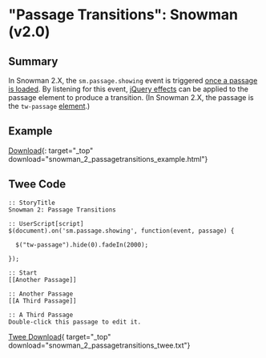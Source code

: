 # "Passage Transitions": Snowman (v2.0)

## Summary

In Snowman 2.X, the `sm.passage.showing` event is triggered [once a passage is loaded](https://videlais.github.io/snowman/#/2/events/passage_events). By listening for this event, [jQuery effects](https://api.jquery.com/category/effects/) can be applied to the passage element to produce a transition. (In Snowman 2.X, the passage is the `tw-passage` [element](https://videlais.github.io/snowman/#/2/htmlandcss/elements).)

## Example

[Download](snowman_2_passagetransitions_example.html){: target="_top" download="snowman_2_passagetransitions_example.html"}

## Twee Code

```twee
:: StoryTitle
Snowman 2: Passage Transitions

:: UserScript[script]
$(document).on('sm.passage.showing', function(event, passage) {

  $("tw-passage").hide(0).fadeIn(2000);

});

:: Start
[[Another Passage]]

:: Another Passage
[[A Third Passage]]

:: A Third Passage
Double-click this passage to edit it.

```

[Twee Download](snowman_2_passagetransitions_twee.txt){ target="_top" download="snowman_2_passagetransitions_twee.txt"}
